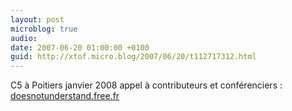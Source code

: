 ```yaml
---
layout: post
microblog: true
audio: 
date: 2007-06-20 01:00:00 +0100
guid: http://xtof.micro.blog/2007/06/20/t112717312.html
---
```

C5 à Poitiers janvier 2008 appel à contributeurs et conférenciers : [doesnotunderstand.free.fr](http://doesnotunderstand.free.fr/?p=341)
